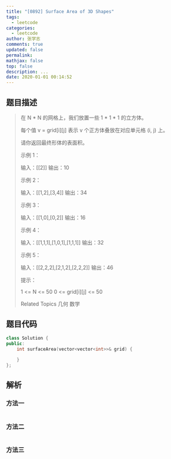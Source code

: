 ```yaml
---
title: "[0892] Surface Area of 3D Shapes"
tags:
  - leetcode
categories:
  - leetcode
author: 张学志
comments: true
updated: false
permalink:
mathjax: false
top: false
description: ...
date: 2020-01-01 00:14:52
---
```


## 题目描述

> 在 N * N 的网格上，我们放置一些 1 * 1 * 1 的立方体。 
> 
> 每个值 v = grid[i][j] 表示 v 个正方体叠放在对应单元格 (i, j) 上。 
> 
> 请你返回最终形体的表面积。 
> 
> 
> 
> 
> 
> 
> 示例 1： 
> 
> 输入：[[2]]
> 输出：10
> 
> 
> 示例 2： 
> 
> 输入：[[1,2],[3,4]]
> 输出：34
> 
> 
> 示例 3： 
> 
> 输入：[[1,0],[0,2]]
> 输出：16
> 
> 
> 示例 4： 
> 
> 输入：[[1,1,1],[1,0,1],[1,1,1]]
> 输出：32
> 
> 
> 示例 5： 
> 
> 输入：[[2,2,2],[2,1,2],[2,2,2]]
> 输出：46
> 
> 
> 
> 
> 提示： 
> 
> 
> 1 <= N <= 50 
> 0 <= grid[i][j] <= 50 
> 
> Related Topics 几何 数学

## 题目代码

```cpp
class Solution {
public:
    int surfaceArea(vector<vector<int>>& grid) {
        
    }
};
```

## 解析

### 方法一

```cpp

```

### 方法二

```cpp

```

### 方法三

```cpp

```

